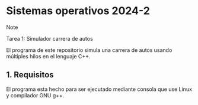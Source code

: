 # Sistemas operativos 2024-2
> [!NOTE]
> Tarea 1: Simulador carrera de autos

El programa de este repositorio simula una carrera de autos usando múltiples hilos en el lenguaje C++.

## 1. Requisitos
El programa esta hecho para ser ejecutado mediante consola que use Linux y compilador GNU g++.
   
